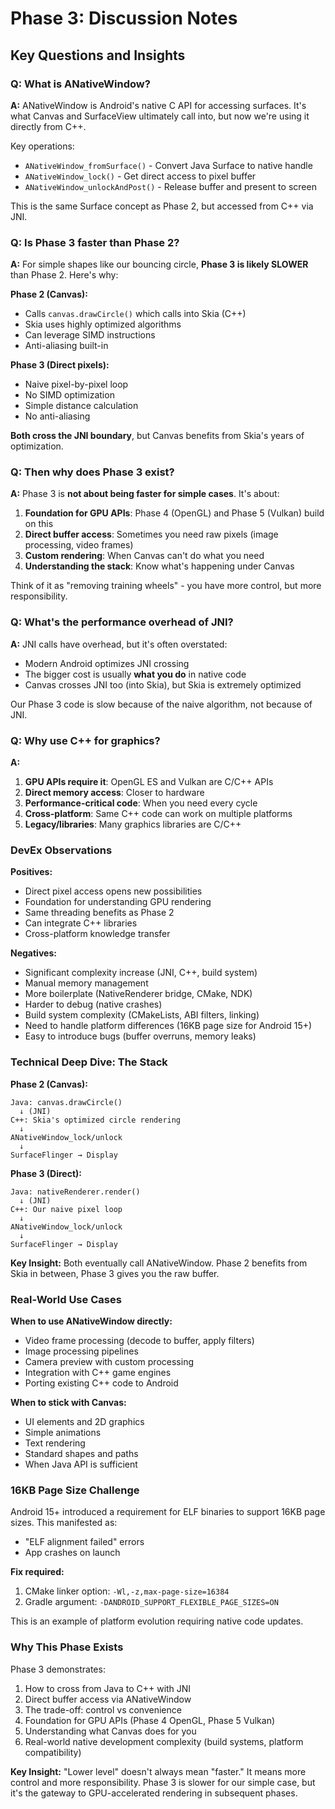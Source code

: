 # Phase 3: Discussion Notes

## Key Questions and Insights

### Q: What is ANativeWindow?
**A:** ANativeWindow is Android's native C API for accessing surfaces. It's what Canvas and SurfaceView ultimately call into, but now we're using it directly from C++.

Key operations:
- `ANativeWindow_fromSurface()` - Convert Java Surface to native handle
- `ANativeWindow_lock()` - Get direct access to pixel buffer
- `ANativeWindow_unlockAndPost()` - Release buffer and present to screen

This is the same Surface concept as Phase 2, but accessed from C++ via JNI.

### Q: Is Phase 3 faster than Phase 2?
**A:** For simple shapes like our bouncing circle, **Phase 3 is likely SLOWER** than Phase 2. Here's why:

**Phase 2 (Canvas):**
- Calls `canvas.drawCircle()` which calls into Skia (C++)
- Skia uses highly optimized algorithms
- Can leverage SIMD instructions
- Anti-aliasing built-in

**Phase 3 (Direct pixels):**
- Naive pixel-by-pixel loop
- No SIMD optimization
- Simple distance calculation
- No anti-aliasing

**Both cross the JNI boundary**, but Canvas benefits from Skia's years of optimization.

### Q: Then why does Phase 3 exist?
**A:** Phase 3 is **not about being faster for simple cases**. It's about:

1. **Foundation for GPU APIs**: Phase 4 (OpenGL) and Phase 5 (Vulkan) build on this
2. **Direct buffer access**: Sometimes you need raw pixels (image processing, video frames)
3. **Custom rendering**: When Canvas can't do what you need
4. **Understanding the stack**: Know what's happening under Canvas

Think of it as "removing training wheels" - you have more control, but more responsibility.

### Q: What's the performance overhead of JNI?
**A:** JNI calls have overhead, but it's often overstated:
- Modern Android optimizes JNI crossing
- The bigger cost is usually **what you do** in native code
- Canvas crosses JNI too (into Skia), but Skia is extremely optimized

Our Phase 3 code is slow because of the naive algorithm, not because of JNI.

### Q: Why use C++ for graphics?
**A:**
1. **GPU APIs require it**: OpenGL ES and Vulkan are C/C++ APIs
2. **Direct memory access**: Closer to hardware
3. **Performance-critical code**: When you need every cycle
4. **Cross-platform**: Same C++ code can work on multiple platforms
5. **Legacy/libraries**: Many graphics libraries are C/C++

### DevEx Observations

**Positives:**
- Direct pixel access opens new possibilities
- Foundation for understanding GPU rendering
- Same threading benefits as Phase 2
- Can integrate C++ libraries
- Cross-platform knowledge transfer

**Negatives:**
- Significant complexity increase (JNI, C++, build system)
- Manual memory management
- More boilerplate (NativeRenderer bridge, CMake, NDK)
- Harder to debug (native crashes)
- Build system complexity (CMakeLists, ABI filters, linking)
- Need to handle platform differences (16KB page size for Android 15+)
- Easy to introduce bugs (buffer overruns, memory leaks)

### Technical Deep Dive: The Stack

**Phase 2 (Canvas):**
```
Java: canvas.drawCircle()
  ↓ (JNI)
C++: Skia's optimized circle rendering
  ↓
ANativeWindow_lock/unlock
  ↓
SurfaceFlinger → Display
```

**Phase 3 (Direct):**
```
Java: nativeRenderer.render()
  ↓ (JNI)
C++: Our naive pixel loop
  ↓
ANativeWindow_lock/unlock
  ↓
SurfaceFlinger → Display
```

**Key Insight:** Both eventually call ANativeWindow. Phase 2 benefits from Skia in between, Phase 3 gives you the raw buffer.

### Real-World Use Cases

**When to use ANativeWindow directly:**
- Video frame processing (decode to buffer, apply filters)
- Image processing pipelines
- Camera preview with custom processing
- Integration with C++ game engines
- Porting existing C++ code to Android

**When to stick with Canvas:**
- UI elements and 2D graphics
- Simple animations
- Text rendering
- Standard shapes and paths
- When Java API is sufficient

### 16KB Page Size Challenge

Android 15+ introduced a requirement for ELF binaries to support 16KB page sizes. This manifested as:
- "ELF alignment failed" errors
- App crashes on launch

**Fix required:**
1. CMake linker option: `-Wl,-z,max-page-size=16384`
2. Gradle argument: `-DANDROID_SUPPORT_FLEXIBLE_PAGE_SIZES=ON`

This is an example of platform evolution requiring native code updates.

### Why This Phase Exists

Phase 3 demonstrates:
1. How to cross from Java to C++ with JNI
2. Direct buffer access via ANativeWindow
3. The trade-off: control vs convenience
4. Foundation for GPU APIs (Phase 4 OpenGL, Phase 5 Vulkan)
5. Understanding what Canvas does for you
6. Real-world native development complexity (build systems, platform compatibility)

**Key Insight:** "Lower level" doesn't always mean "faster." It means more control and more responsibility. Phase 3 is slower for our simple case, but it's the gateway to GPU-accelerated rendering in subsequent phases.
